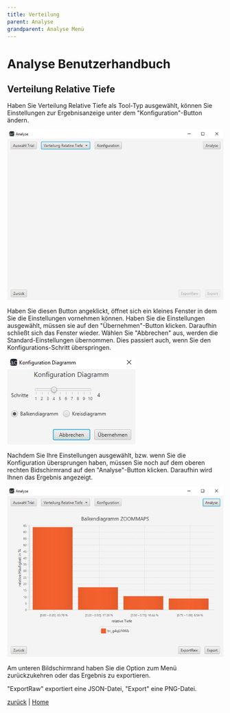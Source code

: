 ```yaml
---
title: Verteilung
parent: Analyse
grandparent: Analyse Menü
---
```

# Analyse Benutzerhandbuch

## Verteilung Relative Tiefe

Haben Sie Verteilung Relative Tiefe als Tool-Typ ausgewählt, können Sie Einstellungen zur Ergebnisanzeige unter dem "Konfiguration"-Button ändern.

![verteilung](resources/verteilung.PNG)

Haben Sie diesen Button angeklickt, öffnet sich ein kleines Fenster in dem Sie die Einstellungen vornehmen können. Haben Sie die Einstellungen ausgewählt, müssen sie auf den "Übernehmen"-Button klicken. Daraufhin schließt sich das Fenster wieder.
Wählen Sie "Abbrechen" aus, werden die Standard-Einstellungen übernommen. Dies passiert auch, wenn Sie den Konfigurations-Schritt überspringen.

![verteilungkonfig](resources/verteilungkonfig.PNG)

Nachdem Sie Ihre Einstellungen ausgewählt, bzw. wenn Sie die Konfiguration übersprungen haben, müssen Sie noch auf dem oberen rechten Bidschirmrand auf den "Analyse"-Button klicken. Daraufhin wird Ihnen das Ergebnis angezeigt.

![verteilungergebnis](resources/verteilungergebnis.PNG)

Am unteren Bildschirmrand haben Sie die Option zum Menü zurückzukehren oder das Ergebnis zu exportieren.

"ExportRaw" exportiert eine JSON-Datei, "Export" eine PNG-Datei.

[zurück](index.md) | [Home](../../index.md)
